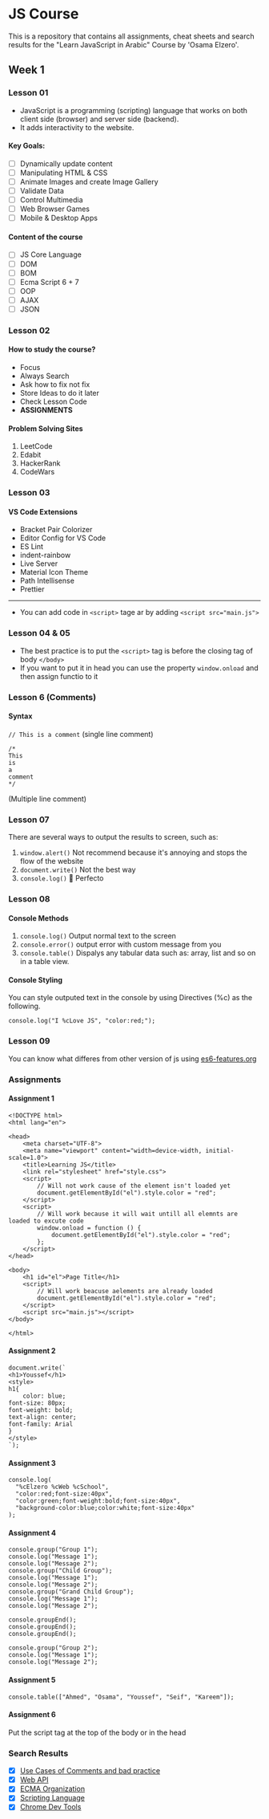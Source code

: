 # JS Course

This is a repository that contains all assignments, cheat sheets and search results for the "Learn JavaScript in Arabic" Course by 'Osama Elzero'.

## Week 1

### Lesson 01

- JavaScript is a programming (scripting) language that works on both client side (browser) and server side (backend).
- It adds interactivity to the website.

#### Key Goals:

- [ ] Dynamically update content
- [ ] Manipulating HTML & CSS
- [ ] Animate Images and create Image Gallery
- [ ] Validate Data
- [ ] Control Multimedia
- [ ] Web Browser Games
- [ ] Mobile & Desktop Apps

#### Content of the course

- [ ] JS Core Language
- [ ] DOM
- [ ] BOM
- [ ] Ecma Script 6 + 7
- [ ] OOP
- [ ] AJAX
- [ ] JSON

### Lesson 02

#### How to study the course?

- Focus
- Always Search
- Ask how to fix not fix
- Store Ideas to do it later
- Check Lesson Code
- **ASSIGNMENTS**

#### Problem Solving Sites

1. LeetCode
2. Edabit
3. HackerRank
4. CodeWars

### Lesson 03

#### VS Code Extensions

- Bracket Pair Colorizer
- Editor Config for VS Code
- ES Lint
- indent-rainbow
- Live Server
- Material Icon Theme
- Path Intellisense
- Prettier

---

- You can add code in `<script>` tage ar by adding `<script src="main.js">`

### Lesson 04 & 05

- The best practice is to put the `<script>` tag is before the closing tag of body `</body>`
- If you want to put it in head you can use the property `window.onload` and then assign functio to it

### Lesson 6 (Comments)

#### Syntax

`// This is a comment` (single line comment)

```
/*
This
is
a
comment
*/
```

(Multiple line comment)

### Lesson 07

There are several ways to output the results to screen, such as:

1. `window.alert()`
   Not recommend because it's annoying and stops the flow of the website
2. `document.write()`
   Not the best way
3. `console.log()`
   :100: Perfecto

### Lesson 08

#### Console Methods

1. `console.log()`
   Output normal text to the screen
2. `console.error()`
   output error with custom message from you
3. `console.table()`
   Dispalys any tabular data such as: array, list and so on in a table view.

#### Console Styling

You can style outputed text in the console by using Directives (%c) as the following.

```
console.log("I %cLove JS", "color:red;");
```

### Lesson 09

You can know what differes from other version of js using [es6-features.org](https:\www.es6-features.org)

### Assignments

#### Assignment 1

```
<!DOCTYPE html>
<html lang="en">

<head>
    <meta charset="UTF-8">
    <meta name="viewport" content="width=device-width, initial-scale=1.0">
    <title>Learning JS</title>
    <link rel="stylesheet" href="style.css">
    <script>
        // Will not work cause of the element isn't loaded yet
        document.getElementById("el").style.color = "red";
    </script>
    <script>
        // Will work because it will wait untill all elemnts are loaded to excute code
        window.onload = function () {
            document.getElementById("el").style.color = "red";
        };
    </script>
</head>

<body>
    <h1 id="el">Page Title</h1>
    <script>
        // Will work beacuse aelements are already loaded
        document.getElementById("el").style.color = "red";
    </script>
    <script src="main.js"></script>
</body>

</html>
```

#### Assignment 2

```
document.write(`
<h1>Youssef</h1>
<style>
h1{
    color: blue;
font-size: 80px;
font-weight: bold;
text-align: center;
font-family: Arial
}
</style>
`);

```

#### Assignment 3

```
console.log(
  "%cElzero %cWeb %cSchool",
  "color:red;font-size:40px",
  "color:green;font-weight:bold;font-size:40px",
  "background-color:blue;color:white;font-size:40px"
);

```

#### Assignment 4

```
console.group("Group 1");
console.log("Message 1");
console.log("Message 2");
console.group("Child Group");
console.log("Message 1");
console.log("Message 2");
console.group("Grand Child Group");
console.log("Message 1");
console.log("Message 2");

console.groupEnd();
console.groupEnd();
console.groupEnd();

console.group("Group 2");
console.log("Message 1");
console.log("Message 2");

```

#### Assignment 5

```
console.table(["Ahmed", "Osama", "Youssef", "Seif", "Kareem"]);

```

#### Assignment 6

Put the script tag at the top of the body or in the head

### Search Results

- [x] [Use Cases of Comments and bad practice](https://1drv.ms/b/s!Am6KY0K4fPPagW3_tN35ZqUK5L-t?e=tTy8sZ)
- [x] [Web API](https://developer.mozilla.org/en-US/docs/Web/API)
- [x] [ECMA Organization](https://1drv.ms/b/s!Am6KY0K4fPPagWxb4FsUnj-SdNOv?e=I0K4jU)
- [x] [Scripting Language](https://1drv.ms/b/s!Am6KY0K4fPPagWsGWRS6PmIPlXrZ?e=kNzsq2)
- [x] [Chrome Dev Tools](https://developer.chrome.com/)
